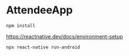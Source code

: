 # AttendeeApp


`npm install`


https://reactnative.dev/docs/environment-setup


`npx react-native run-android`
